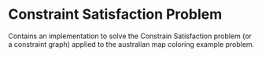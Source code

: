 Constraint Satisfaction Problem
===========

Contains an implementation to solve the Constrain Satisfaction problem (or a constraint graph) applied to the australian map coloring example problem.
